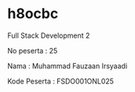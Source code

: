 # h8ocbc

Full Stack Development 2

No peserta : 25

Nama : Muhammad Fauzaan Irsyaadi

Kode Peserta : FSDO001ONL025
